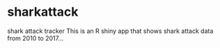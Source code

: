 # sharkattack
shark attack tracker
This is an R shiny app that shows shark attack data from 2010 to 2017...

